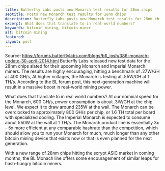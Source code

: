```yaml
---
title: Butterfly Labs posts new Monarch test results for 28nm chips
seotitle: Posts new Monarch test results for 28nm chips
description: Butterfly Labs posts new Monarch test results for 28nm chips
excerpt: What does that translate to in real world numbers?
keywords: bitcoin mining, bitcoin miner
alt: bitcoin mining
featured: 
layout: post
---
```


Source: https://forums.butterflylabs.com/blogs/bfl_josh/386-monarch-update-30-april-2014.html
Butterfly Labs released new test data for the 28nm chips slated for their upcoming Monarch and Imperial Monarch miners. The results are highly encouraging, hitting a benchmark of .27W/GH at 400 GH/s, At higher voltages, the Monarch is testing at .55W/GH at 1 TH/s.
According to the BL forum post, this next-generation machine will result in a massive boost in real-world mining power.

What does that translate to in real world numbers? At our nominal speed for the Monarch, 600 GH/s, power consumption is about .3W/GH at the chip level. We expect it to draw around 235W at the wall. The Monarch can be overclocked to approximately 800 GH/s per chip, or 1.6 TH total per board with specialized cooling. The Imperial Monarch is expected to consume about 550W at the wall at 1 TH/s. The Monarch product line is essentially 3x - 5x more efficient at any comparable hashrate than the competition, which should allow you to run your Monarch for much, much longer than any other bitcoin mining device that exists now or that is even planned for the next generation.

With a new range of 28nm chips hitting the scrypt ASIC market in coming months, the BL Monach line offers some encouragement of similar leaps for hash-hungry bitcoin miners.
